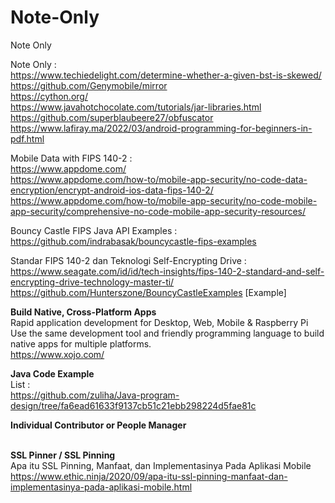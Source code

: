 # Note-Only
Note Only

Note Only :  <br/>
https://www.techiedelight.com/determine-whether-a-given-bst-is-skewed/  <br/>
https://github.com/Genymobile/mirror   <br/>
https://cython.org/   <br/>
https://www.javahotchocolate.com/tutorials/jar-libraries.html   <br/>
https://github.com/superblaubeere27/obfuscator   <br/>
https://www.lafiray.ma/2022/03/android-programming-for-beginners-in-pdf.html   <br/>

Mobile Data with FIPS 140-2 : <br/>
https://www.appdome.com/   <br/>
https://www.appdome.com/how-to/mobile-app-security/no-code-data-encryption/encrypt-android-ios-data-fips-140-2/   <br/>
https://www.appdome.com/how-to/mobile-app-security/no-code-mobile-app-security/comprehensive-no-code-mobile-app-security-resources/  <br/>

Bouncy Castle FIPS Java API Examples : <br/>
https://github.com/indrabasak/bouncycastle-fips-examples  <br/>


Standar FIPS 140-2 dan Teknologi Self-Encrypting Drive : <br/>
https://www.seagate.com/id/id/tech-insights/fips-140-2-standard-and-self-encrypting-drive-technology-master-ti/  <br/>
https://github.com/Hunterszone/BouncyCastleExamples [Example] <br/>


**Build Native, Cross-Platform Apps** <br/>
Rapid application development for Desktop, Web, Mobile & Raspberry Pi <br/>
Use the same development tool and friendly programming language to build native apps for multiple platforms. <br/>
https://www.xojo.com/ <br/>


**Java Code Example** <br/>
List : <br/>
https://github.com/zuliha/Java-program-design/tree/fa6ead61633f9137cb51c21ebb298224d5fae81c <br/>



**Individual Contributor or People Manager** <br/> <br/>


**SSL Pinner / SSL Pinning** <br/>
Apa itu SSL Pinning, Manfaat, dan Implementasinya Pada Aplikasi Mobile <br/>
https://www.ethic.ninja/2020/09/apa-itu-ssl-pinning-manfaat-dan-implementasinya-pada-aplikasi-mobile.html <br/>


